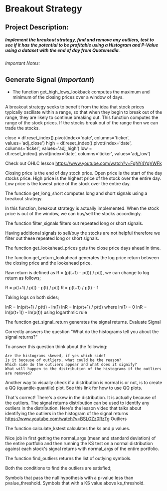 
# Breakout Strategy

## Project Description: 

##### Implement the breakout strategy, find and remove any outliers, test to see if it has the potential to be profitable using a Histogram and P-Value using a dataset with the end of day from Quotemedia.


###### *Important Notes*: 

##  Generate Signal (*Important*)

* The function get_high_lows_lookback computes the maximum and minimum of the closing prices over a window of days.

A breakout strategy seeks to benefit from the idea that stock prices typically oscillate within a range, so that when they begin to break out of the range, they are likely to continue breaking out. This function computes the range of the stock prices. If the stocks break out of the range then we can trade the stocks.

close = df.reset_index().pivot(index='date', columns='ticker', values='adj_close')
high = df.reset_index().pivot(index='date', columns='ticker', values='adj_high')
low = df.reset_index().pivot(index='date', columns='ticker', values='adj_low')

Check out OHLC lesson https://www.youtube.com/watch?v=FgNY4YgVWFk

Closing price is the end of day stock price.
Open price is the start of the day stocks price.
High price is the highest price of the stock over the entire day.
Low price is the lowest price of the stock over the entire day.

The function get_long_short computes long and short signals using a breakout strategy.

In this function, breakout strategy is actually implemented. When the stock price is out of the window, we can buy/sell the stocks accordingly.

The function filter_signals filters out repeated long or short signals.

Having additional signals to sell/buy the stocks are not helpful therefore we filter out these repeated long or short signals.

The function get_lookahead_prices gets the close price days ahead in time.

The function get_return_lookahead generates the log price return between the closing price and the lookahead price.

Raw return is defined as R = (p(t+1) - p(t)) / p(t), we can change to log return as follows;

R = p(t+1) / p(t) - p(t) / p(t)
R = p(t+1) / p(t) - 1

Taking logs on both sides;

lnR = ln(p(t+1) / p(t)) - ln(1)
lnR = ln(p(t+1) / p(t)) where ln(1) = 0
lnR = ln(p(t+1)) - ln(p(t)) using logarthmic rule

The function get_signal_return generates the signal returns.
Evaluate Signal

Correctly answers the question “What do the histograms tell you about the signal returns?"

To answer this question think about the following:

    Are the histograms skewed, if yes which side?
    Is it because of outliers, what could be the reason?
    Which side do the outliers appear and what does it signify?
    What will happen to the distribution of the histograms if the outliers are removed?

Another way to visually check if a distribution is normal is or not, is to create a QQ (quantile-quantile) plot. See this link for how to use QQ plots.

That's correct! There's a skew in the distribution. It is actually because of the outliers. The signal returns distribution can be used to identify any outliers in the distribution. Here's the lesson video that talks about identifying the outliers in the histogram of the signal returns https://www.youtube.com/watch?v=BSLGZz0RzTg
Outliers

The function calculate_kstest calculates the ks and p values.

Nice job in first getting the normal_args (mean and standard deviation) of the entire portfolio and then running the KS test on a normal distribution against each stock's signal returns with normal_args of the entire portfolio.

The function find_outliers returns the list of outlying symbols.

Both the conditions to find the outliers are satisfied;

Symbols that pass the null hypothesis with a p-value less than pvalue_threshold.
Symbols that with a KS value above ks_threshold.


